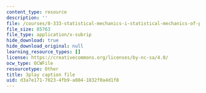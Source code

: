 ```yaml
---
content_type: resource
description: ''
file: /courses/8-333-statistical-mechanics-i-statistical-mechanics-of-particles-fall-2013/d3a7e17170234fb9a0841832f0a4d1f8_b1P0hurY6UE.srt
file_size: 85763
file_type: application/x-subrip
hide_download: true
hide_download_original: null
learning_resource_types: []
license: https://creativecommons.org/licenses/by-nc-sa/4.0/
ocw_type: OCWFile
resourcetype: Other
title: 3play caption file
uid: d3a7e171-7023-4fb9-a084-1832f0a4d1f8
---
```

